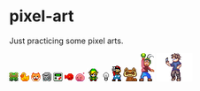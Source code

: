 pixel-art
=========

Just practicing some pixel arts.

![Frog](frog/frog.png)
![Chicken](chicken/chicken.png)
![Dog](dog/dog.png)
![Cat](cat/cat.png)
![Gameboy](gameboy/gameboy.png)
![Fish](fish/fish.png)
![Poring](poring/poring.png)
![Link](zelda/link.png)
![Light bulb](other/light_bulb.gif)
![Mario V](mario/mario_v.png)
![Raccoon](raccoon/raccoon.png)
![Yoo Jae-Suk](runningman/yoo_jae-suk.png)
![l-lin](other/l-lin.png)
